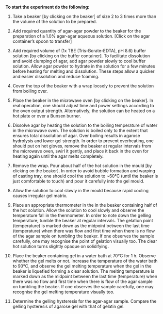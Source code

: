 **To start the experiment do the following:**

   1. Take a beaker [by clicking on the beaker] of size 2 to 3 times more than the volume of the solution to be prepared.

   2. Add required quantity of agar-agar powder to the beaker for the preparation of a 1.0% agar-agar aqueous solution. [Click on the agar container’s spoon to transfer]

   3. Add required volume of (1x TBE (Tris-Borate-EDTA), pH 8.6) buffer solution [by clicking on the buffer container]. To facilitate dissolution and avoid clumping of agar, add agar powder slowly to cool buffer solution. Allow agar powder to hydrate in the solution for a few minutes before heating for melting and dissolution. These steps allow a quicker and easier dissolution and reduce foaming.

   4. Cover the top of the beaker with a wrap loosely to prevent the solution from boiling over.

   5. Place the beaker in the microwave oven [by clicking on the beaker]. In real operation, one should adjust time and power settings according to the oven output strength. Alternatively, the solution can be heated on a hot plate or over a Bunsen burner.

   6. Dissolve agar by heating the solution to the boiling temperature of water in the microwave oven. The solution is boiled only to the extent that ensures total dissolution of agar. Over boiling results in agarose hydrolysis and lower gel strength. In order to prevent overheating, one should put on hot gloves, remove the beaker at regular intervals from the microwave oven, swirl it gently, and place it back in the oven for heating again until the agar melts completely.

   7. Remove the wrap. Pour about half of the hot solution in the mould [by clicking on the beaker]. In order to avoid bubble formation and warping of casting tray, one should cool the solution to ~60°C (until the beaker is just comfortable to touch) and pour it carefully into the gel mould.
   8. Allow the solution to cool slowly in the mould because rapid cooling causes irregular gel matrix.

   9. Place an appropriate thermometer in the in the beaker containing half of the hot solution. Allow the solution to cool slowly and observe the temperature fall in the thermometer. In order to note down the gelling temperature, tumble the beaker at regular intervals. The gelation point (temperature) is marked down as the midpoint between the last time (temperature) when there was flow and first time when there is no flow of the agar sample on tumbling the beaker. If one observes the sample carefully, one may recognise the point of gelation visually too. The clear hot solution turns slightly opaque on solidifying.

   10. Place the beaker containing gel in a water bath at 70°C for 1 h. Observe whether the gel melts or not. Increase the temperature of the water bath to 90°C, and observe the gel melting temperature when the gel in the beaker is liquefied forming a clear solution. The melting temperature is marked down as the midpoint between the last time (temperature) when there was no flow and first time when there is flow of the agar sample on tumbling the beaker. If one observes the sample carefully, one may recognise the gel melting temperature visually too.

   11. Determine the gelling hysteresis for the agar-agar sample. Compare the gelling hysteresis of agarose gel with that of gelatin gel.

